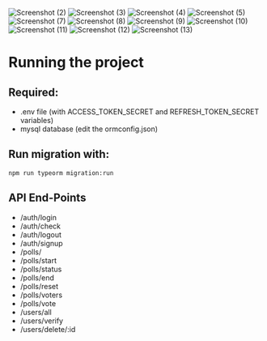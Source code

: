![Screenshot (2)](https://user-images.githubusercontent.com/104757823/186081151-0a7aabf7-beea-45a0-91aa-e71e40a6d2b6.png)
![Screenshot (3)](https://user-images.githubusercontent.com/104757823/186081153-9b0c3dd9-f781-4979-b123-73267fe27f44.png)
![Screenshot (4)](https://user-images.githubusercontent.com/104757823/186081155-e0353c8c-f684-4927-93a6-2412191d4f2d.png)
![Screenshot (5)](https://user-images.githubusercontent.com/104757823/186081158-039da9c0-41ab-441e-a933-8585ddc467d3.png)
![Screenshot (7)](https://user-images.githubusercontent.com/104757823/186081162-752b4a1f-ac31-49fd-84c8-9a3ddd409560.png)
![Screenshot (8)](https://user-images.githubusercontent.com/104757823/186081166-a56f69dd-37dc-438e-8b87-23fff7776ad6.png)
![Screenshot (9)](https://user-images.githubusercontent.com/104757823/186081171-c31f514b-3c68-4b3b-8280-7e77e25b342f.png)
![Screenshot (10)](https://user-images.githubusercontent.com/104757823/186081176-b004982f-a895-4031-8221-a3d6178670ce.png)
![Screenshot (11)](https://user-images.githubusercontent.com/104757823/186081178-5f934ca9-45f9-4500-b8b0-7704f8b58a44.png)
![Screenshot (12)](https://user-images.githubusercontent.com/104757823/186081180-6812e975-56f1-4c33-b999-4e7f7161dcd5.png)
![Screenshot (13)](https://user-images.githubusercontent.com/104757823/186081182-75c856ec-6408-4c77-abc4-07f0bf71bd42.png)
# Running the project

## Required:

- .env file (with ACCESS_TOKEN_SECRET and REFRESH_TOKEN_SECRET variables)
- mysql database (edit the ormconfig.json)

## Run migration with:

```
npm run typeorm migration:run
```

## API End-Points

- /auth/login
- /auth/check
- /auth/logout
- /auth/signup
- /polls/
- /polls/start
- /polls/status
- /polls/end
- /polls/reset
- /polls/voters
- /polls/vote
- /users/all
- /users/verify
- /users/delete/:id
